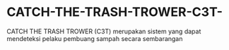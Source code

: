 # CATCH-THE-TRASH-TROWER-C3T-
CATCH THE TRASH TROWER (C3T) merupakan sistem yang dapat mendeteksi pelaku pembuang sampah secara sembarangan
